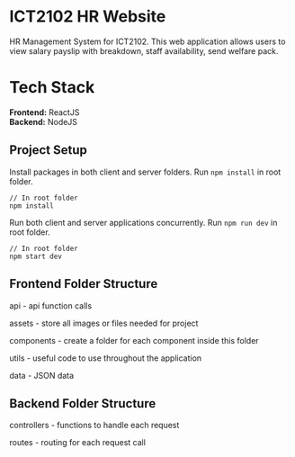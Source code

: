 # ICT2102 HR Website
HR Management System for ICT2102. This web application allows users to view salary payslip with breakdown, staff availability, send welfare pack.

# Tech Stack 
**Frontend:** ReactJS  
**Backend:** NodeJS  

## Project Setup
Install packages in both client and server folders. Run `npm install` in root folder.

```
// In root folder
npm install
```

Run both client and server applications concurrently. Run `npm run dev` in root folder.

```
// In root folder
npm start dev
```

## Frontend Folder Structure
api - api function calls

assets - store all images or files needed for project

components - create a folder for each component inside this folder

utils - useful code to use throughout the application

data - JSON data 

## Backend Folder Structure
controllers - functions to handle each request  

routes - routing for each request call

